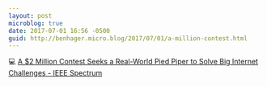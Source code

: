 ```yaml
---
layout: post
microblog: true
date: 2017-07-01 16:56 -0500
guid: http://benhager.micro.blog/2017/07/01/a-million-contest.html
---
```

💻 [A $2 Million Contest Seeks a Real-World Pied Piper to Solve Big Internet Challenges - IEEE Spectrum](http://spectrum.ieee.org/view-from-the-valley/telecom/wireless/a-2-million-contest-seeks-a-real-world-pied-piper)
